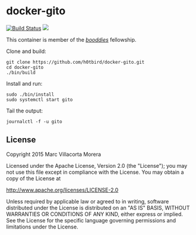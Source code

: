 # docker-gito

[![Build Status](https://travis-ci.org/h0tbird/docker-gito.svg?branch=master)](https://travis-ci.org/h0tbird/docker-gito)
[![](https://badge.imagelayers.io/h0tbird/gito:latest.svg)](https://imagelayers.io/?images=h0tbird/gito:latest 'Get your own badge on imagelayers.io')

This container is member of the [*booddies*](https://github.com/h0tbird/booddies) fellowship.

Clone and build:
```
git clone https://github.com/h0tbird/docker-gito.git
cd docker-gito
./bin/build
```

Install and run:
```
sudo ./bin/install
sudo systemctl start gito
```

Tail the output:
```
journalctl -f -u gito
```

## License

Copyright 2015 Marc Villacorta Morera

Licensed under the Apache License, Version 2.0 (the "License");
you may not use this file except in compliance with the License.
You may obtain a copy of the License at

http://www.apache.org/licenses/LICENSE-2.0

Unless required by applicable law or agreed to in writing, software
distributed under the License is distributed on an "AS IS" BASIS,
WITHOUT WARRANTIES OR CONDITIONS OF ANY KIND, either express or implied.
See the License for the specific language governing permissions and
limitations under the License.

